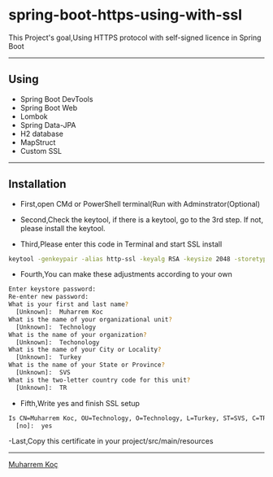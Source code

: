 # spring-boot-https-using-with-ssl



This Project's goal,Using HTTPS protocol with self-signed licence in Spring Boot

---

## Using

- Spring Boot DevTools
- Spring Boot Web
- Lombok
- Spring Data-JPA
- H2 database
- MapStruct
- Custom SSL


---
## Installation

- First,open CMd or PowerShell terminal(Run with Adminstrator(Optional)

- Second,Check the keytool, if there is a keytool, go to the 3rd step. If not, please install the keytool.

- Third,Please enter this code in Terminal and start SSL install 

```bash
keytool -genkeypair -alias http-ssl -keyalg RSA -keysize 2048 -storetype PKCS12 -keystore http-ssl.p12 -validity 365 -ext san=dns:localhost
```

- Fourth,You can make these adjustments according to your own

```bash
Enter keystore password:
Re-enter new password:
What is your first and last name?
  [Unknown]:  Muharrem Koc
What is the name of your organizational unit?
  [Unknown]:  Technology
What is the name of your organization?
  [Unknown]:  Techonology
What is the name of your City or Locality?
  [Unknown]:  Turkey
What is the name of your State or Province?
  [Unknown]:  SVS
What is the two-letter country code for this unit?
  [Unknown]:  TR
```
- Fifth,Write yes and finish SSL setup

```bash
Is CN=Muharrem Koc, OU=Technology, O=Technology, L=Turkey, ST=SVS, C=TR correct? 
  [no]:  yes 
```
-Last,Copy this certificate in your project/src/main/resources

---


[Muharrem Koç](https://github.com/muharremkoc)
